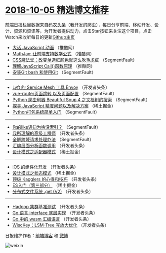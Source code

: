 # [2018-10-05 精选博文推荐](https://toutiao.qdkfweb.cn/date/2018/10/05)

[前端日报](https://qdkfweb.cn/c/news)栏目数据来自[码农头条](https://toutiao.qdkfweb.cn/)（我开发的爬虫），每日分享前端、移动开发、设计、资源和资讯等，为开发者提供动力，点击Star按钮来关注这个项目，点击Watch来收听每日的更新[Github主页](https://github.com/kujian/frontendDaily)
* [大话 JavaScript 动画](https://toutiao.qdkfweb.cn/88135.html) （推酷网）
* [MathJax: 让前端支持数学公式](https://toutiao.qdkfweb.cn/88136.html) （推酷网）
* [CSS魔法堂：改变单选框颜色就这么吹毛求疵](https://toutiao.qdkfweb.cn/88108.html) （SegmentFault）
* [理解JavaScript Call()函数原理](https://toutiao.qdkfweb.cn/88137.html) （推酷网）
* [安装Git bash 和使用Git](https://toutiao.qdkfweb.cn/88109.html) （SegmentFault）

***
* [Lyft 的 Service Mesh 工具 Envoy](https://toutiao.qdkfweb.cn/88147.html) （开发者头条）
* [vue-router页面跳转 以及页面配置](https://toutiao.qdkfweb.cn/88106.html) （SegmentFault）
* [Python 爬虫利器 Beautiful Soup 4 之文档树的搜索](https://toutiao.qdkfweb.cn/88110.html) （SegmentFault）
* [探寻 JavaScript 精度问题以及解决方案](https://toutiao.qdkfweb.cn/88114.html) （稀土掘金）
* [Python打包系统简单入门](https://toutiao.qdkfweb.cn/88104.html) （SegmentFault）

***
* [你的like语句为啥没索引？](https://toutiao.qdkfweb.cn/88105.html) （SegmentFault）
* [我所理解的高级工程师](https://toutiao.qdkfweb.cn/88121.html) （开发者头条）
* [全解跨域请求处理办法](https://toutiao.qdkfweb.cn/88107.html) （SegmentFault）
* [汇编层面分析函数调用](https://toutiao.qdkfweb.cn/88124.html) （开发者头条）
* [设计模式之适配器模式](https://toutiao.qdkfweb.cn/88111.html) （稀土掘金）

***
* [iOS 的组件化开发](https://toutiao.qdkfweb.cn/88126.html) （开发者头条）
* [设计模式之状态模式](https://toutiao.qdkfweb.cn/88112.html) （稀土掘金）
* [顶级 Kagglers 的心得和技巧](https://toutiao.qdkfweb.cn/88119.html) （开发者头条）
* [ES入门（第三部分）](https://toutiao.qdkfweb.cn/88113.html) （稀土掘金）
* [分布式文件系统 .get (V2)](https://toutiao.qdkfweb.cn/88120.html) （开发者头条）

***
* [Hadoop 集群基准测试](https://toutiao.qdkfweb.cn/88148.html) （开发者头条）
* [Go 语言 interface 底层实现](https://toutiao.qdkfweb.cn/88123.html) （开发者头条）
* [Go 中的 wasm 汇编语言](https://toutiao.qdkfweb.cn/88122.html) （开发者头条）
* [WiscKey：LSM-Tree 写放大优化](https://toutiao.qdkfweb.cn/88125.html) （开发者头条）

日报维护作者：[前端博客](https://qdkfweb.cn/) 和 [微博](https://qdkfweb.cn/go/weibo)

![weixin](https://user-images.githubusercontent.com/3055447/38468989-651132ac-3b80-11e8-8e6b-15122322a9d7.png)